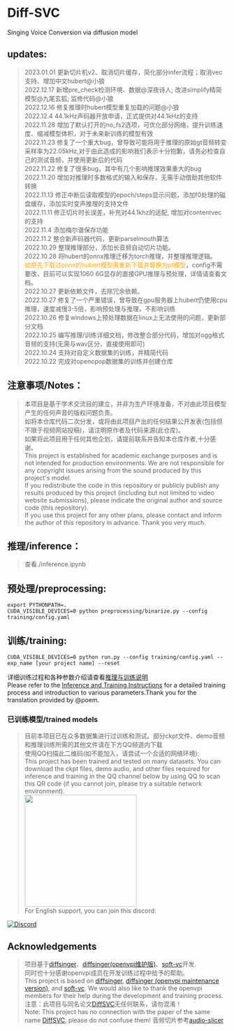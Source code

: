 # Diff-SVC
Singing Voice Conversion via diffusion model

## updates:
>2023.01.01 更新切片机v2、取消切片缓存，简化部分infer流程；取消vec支持、增加中文hubert@小狼\
2022.12.17 新增pre_check检测环境、数据@深夜诗人; 改进simplify精简模型@九尾玄狐; 监修代码@小狼\
2022.12.16 修复推理时hubert模型重复加载的问题@小狼\
2022.12.4 44.1kHz声码器开放申请，正式提供对44.1kHz的支持\
2022.11.28 增加了默认打开的no_fs2选项，可优化部分网络，提升训练速度、缩减模型体积，对于未来新训练的模型有效\
2022.11.23 修复了一个重大bug，曾导致可能将用于推理的原始gt音频转变采样率为22.05kHz,对于由此造成的影响我们表示十分抱歉，请务必检查自己的测试音频，并使用更新后的代码\
2022.11.22 修复了很多bug，其中有几个影响推理效果重大的bug\
2022.11.20 增加对推理时多数格式的输入和保存，无需手动借助其他软件转换\
2022.11.13 修正中断后读取模型的epoch/steps显示问题，添加f0处理的磁盘缓存，添加实时变声推理的支持文件\
2022.11.11 修正切片时长误差，补充对44.1khz的适配, 增加对contentvec的支持\
2022.11.4 添加梅尔谱保存功能\
2022.11.2 整合新声码器代码，更新parselmouth算法\
2022.10.29 整理推理部分，添加长音频自动切片功能。\
2022.10.28 将hubert的onnx推理迁移为torch推理，并整理推理逻辑。\
<font color=#FFA500>如原先下载过onnx的hubert模型需重新下载并替换为pt模型</font>，config不需要改，目前可以实现1060 6G显存的直接GPU推理与预处理，详情请查看文档。\
2022.10.27 更新依赖文件，去除冗余依赖。\
2022.10.27 修复了一个严重错误，曾导致在gpu服务器上hubert仍使用cpu推理，速度减慢3-5倍，影响预处理与推理，不影响训练\
2022.10.26 修复windows上预处理数据在linux上无法使用的问题，更新部分文档\
2022.10.25 编写推理/训练详细文档，修改整合部分代码，增加对ogg格式音频的支持(无需与wav区分，直接使用即可)\
2022.10.24 支持对自定义数据集的训练，并精简代码\
2022.10.22 完成对opencpop数据集的训练并创建仓库

## 注意事项/Notes：
>本项目是基于学术交流目的建立，并非为生产环境准备，不对由此项目模型产生的任何声音的版权问题负责。\
如将本仓库代码二次分发，或将由此项目产出的任何结果公开发表(包括但不限于视频网站投稿)，请注明原作者及代码来源(此仓库)。\
如果将此项目用于任何其他企划，请提前联系并告知本仓库作者,十分感谢。\
>This project is established for academic exchange purposes and is not intended for production environments. We are not responsible for any copyright issues arising from the sound produced by this project's model. \
If you redistribute the code in this repository or publicly publish any results produced by this project (including but not limited to video website submissions), please indicate the original author and source code (this repository). \
If you use this project for any other plans, please contact and inform the author of this repository in advance. Thank you very much.

## 推理/inference：

>查看./inference.ipynb


## 预处理/preprocessing:
```
export PYTHONPATH=.
CUDA_VISIBLE_DEVICES=0 python preprocessing/binarize.py --config training/config.yaml
```
## 训练/training:
```
CUDA_VISIBLE_DEVICES=0 python run.py --config training/config.yaml --exp_name [your project name] --reset 
```
详细训练过程和各种参数介绍请查看[推理与训练说明](./doc/train_and_inference.markdown)\
Please refer to the [Inference and Training Instructions](./doc/training_and_inference_EN.markdown) for a detailed training process and introduction to various parameters.Thank you for the translation provided by @ρoem.
### 已训练模型/trained models
>目前本项目已在众多数据集进行过训练和测试。部分ckpt文件、demo音频和推理训练所需的其他文件请在下方QQ频道内下载\
使用QQ扫描此二维码(如不能加入，请尝试一个合适的网络环境):\
This project has been trained and tested on many datasets. You can download the ckpt files, demo audio, and other files required for inference and training in the QQ channel below by using QQ to scan this QR code (if you cannot join, please try a suitable network environment).\
<img src="./ckpt.jpg" width=256/>\
For English support, you can join this discord: 

[![Discord](https://img.shields.io/discord/1044927142900809739?color=%23738ADB&label=Discord&style=for-the-badge)](https://discord.gg/jvA5c2xzSE)

## Acknowledgements
>项目基于[diffsinger](https://github.com/MoonInTheRiver/DiffSinger)、[diffsinger(openvpi维护版)](https://github.com/openvpi/DiffSinger)、[soft-vc](https://github.com/bshall/soft-vc)开发.\
同时也十分感谢openvpi成员在开发训练过程中给予的帮助。\
This project is based on [diffsinger](https://github.com/MoonInTheRiver/DiffSinger), [diffsinger (openvpi maintenance version)](https://github.com/openvpi/DiffSinger), and [soft-vc](https://github.com/bshall/soft-vc). We would also like to thank the openvpi members for their help during the development and training process. \
>注意：此项目与同名论文[DiffSVC](https://arxiv.org/abs/2105.13871)无任何联系，请勿混淆！\
Note: This project has no connection with the paper of the same name [DiffSVC](https://arxiv.org/abs/2105.13871), please do not confuse them!
>音频切片参考[audio-slicer](https://github.com/openvpi/audio-slicer)